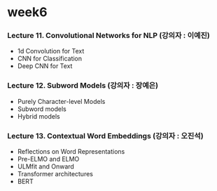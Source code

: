 # week6
### Lecture 11. Convolutional Networks for NLP (강의자 : 이예진) 
* 1d Convolution for Text 
* CNN for Classification 
* Deep CNN for Text 

### Lecture 12. Subword Models (강의자 : 장예은) 
* Purely Character-level Models
* Subword models 
* Hybrid models 

### Lecture 13. Contextual Word Embeddings (강의자 : 오진석) 
* Reflections on Word Representations 
* Pre-ELMO and ELMO 
* ULMfit and Onward 
* Transformer architectures
* BERT 
